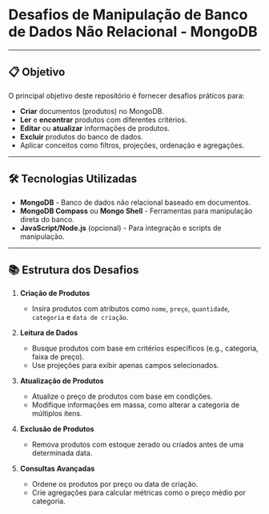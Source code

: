 # Desafios de Manipulação de Banco de Dados Não Relacional - MongoDB
---

## 📋 Objetivo

O principal objetivo deste repositório é fornecer desafios práticos para:
- **Criar** documentos (produtos) no MongoDB.
- **Ler** e **encontrar** produtos com diferentes critérios.
- **Editar** ou **atualizar** informações de produtos.
- **Excluir** produtos do banco de dados.
- Aplicar conceitos como filtros, projeções, ordenação e agregações.

---

## 🛠️ Tecnologias Utilizadas

- **MongoDB** - Banco de dados não relacional baseado em documentos.
- **MongoDB Compass** ou **Mongo Shell** - Ferramentas para manipulação direta do banco.
- **JavaScript/Node.js** (opcional) - Para integração e scripts de manipulação.

---

## 📚 Estrutura dos Desafios

1. **Criação de Produtos**
   - Insira produtos com atributos como `nome`, `preço`, `quantidade`, `categoria` e `data de criação`.

2. **Leitura de Dados**
   - Busque produtos com base em critérios específicos (e.g., categoria, faixa de preço).
   - Use projeções para exibir apenas campos selecionados.

3. **Atualização de Produtos**
   - Atualize o preço de produtos com base em condições.
   - Modifique informações em massa, como alterar a categoria de múltiplos itens.

4. **Exclusão de Produtos**
   - Remova produtos com estoque zerado ou criados antes de uma determinada data.

5. **Consultas Avançadas**
   - Ordene os produtos por preço ou data de criação.
   - Crie agregações para calcular métricas como o preço médio por categoria.
